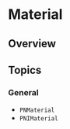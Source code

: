 # Material

<!--summary-->

## Overview

<!--overview-->

## Topics

### General

- ``PNMaterial``
- ``PNIMaterial``
